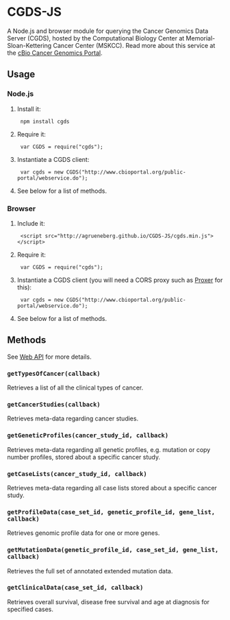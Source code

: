 CGDS-JS
=======

A Node.js and browser module for querying the Cancer Genomics Data Server (CGDS), hosted by the Computational Biology Center at Memorial-Sloan-Kettering Cancer Center (MSKCC). Read more about this service at the [cBio Cancer Genomics Portal](http://www.cbioportal.org/public-portal/).

Usage
-----

### Node.js

1. Install it:

        npm install cgds

2. Require it:

        var CGDS = require("cgds");

3. Instantiate a CGDS client:

        var cgds = new CGDS("http://www.cbioportal.org/public-portal/webservice.do");

4. See below for a list of methods.

### Browser

1. Include it:

        <script src="http://agrueneberg.github.io/CGDS-JS/cgds.min.js"></script>

2. Require it:

        var CGDS = require("cgds");

3. Instantiate a CGDS client (you will need a CORS proxy such as [Proxer](https://github.com/agrueneberg/Proxer) for this):

        var cgds = new CGDS("http://www.cbioportal.org/public-portal/webservice.do");

4. See below for a list of methods.

Methods
-------

See [Web API](http://www.cbioportal.org/public-portal/web_api.jsp) for more details.

### `getTypesOfCancer(callback)`
Retrieves a list of all the clinical types of cancer.

### `getCancerStudies(callback)`
Retrieves meta-data regarding cancer studies.

### `getGeneticProfiles(cancer_study_id, callback)`
Retrieves meta-data regarding all genetic profiles, e.g. mutation or copy number profiles, stored about a specific cancer study.

### `getCaseLists(cancer_study_id, callback)`
Retrieves meta-data regarding all case lists stored about a specific cancer study.

### `getProfileData(case_set_id, genetic_profile_id, gene_list, callback)`
Retrieves genomic profile data for one or more genes.

### `getMutationData(genetic_profile_id, case_set_id, gene_list, callback)`
Retrieves the full set of annotated extended mutation data.

### `getClinicalData(case_set_id, callback)`
Retrieves overall survival, disease free survival and age at diagnosis for specified cases.
